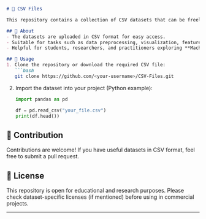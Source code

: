 
````markdown
# 📂 CSV Files

This repository contains a collection of CSV datasets that can be freely used for **data analysis, classification, machine learning experiments, and other data science tasks**.  

## 🔹 About  
- The datasets are uploaded in CSV format for easy access.  
- Suitable for tasks such as data preprocessing, visualization, feature engineering, and model building.  
- Helpful for students, researchers, and practitioners exploring **Machine Learning, Data Analytics, and Data Science**.  

## 🔹 Usage  
1. Clone the repository or download the required CSV file:  
   ```bash
   git clone https://github.com/<your-username>/CSV-Files.git
````

2. Import the dataset into your project (Python example):

   ```python
   import pandas as pd

   df = pd.read_csv("your_file.csv")
   print(df.head())
   ```

## 🔹 Contribution

Contributions are welcome! If you have useful datasets in CSV format, feel free to submit a pull request.

## 🔹 License

This repository is open for educational and research purposes. Please check dataset-specific licenses (if mentioned) before using in commercial projects.



---


```
